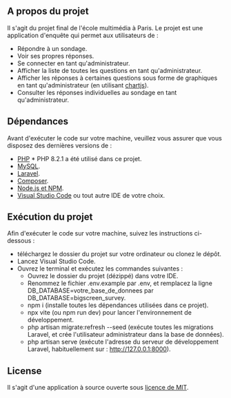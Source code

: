 ## A propos du projet

Il s'agit du projet final de l'école multimédia à Paris. Le projet est une application d'enquête qui permet aux utilisateurs de :

- Répondre à un sondage.
- Voir ses propres réponses.
- Se connecter en tant qu'administrateur.
- Afficher la liste de toutes les questions en tant qu'administrateur.
- Afficher les réponses à certaines questions sous forme de graphiques en tant qu'administrateur (en utilisant [chartjs](https://www.chartjs.org/)).
- Consulter les réponses individuelles au sondage en tant qu'administrateur.

## Dépendances

Avant d'exécuter le code sur votre machine, veuillez vous assurer que vous disposez des dernières versions de :
- [PHP](https://www.php.net/downloads.php) * PHP 8.2.1 a été utilisé dans ce projet.
- [MySQL](https://dev.mysql.com/downloads/mysql/).
- [Laravel](https://laravel.com/docs/10.x/installation).
- [Composer](https://getcomposer.org/download/).
- [Node.js et NPM](https://docs.npmjs.com/downloading-and-installing-node-js-and-npm).
- [Visual Studio Code](https://code.visualstudio.com/download) ou tout autre IDE de votre choix.

## Exécution du projet

Afin d'exécuter le code sur votre machine, suivez les instructions ci-dessous :
- téléchargez le dossier du projet sur votre ordinateur ou clonez le dépôt.
- Lancez Visual Studio Code.
- Ouvrez le terminal et exécutez les commandes suivantes :
    - Ouvrez le dossier du projet (dézippé) dans votre IDE.
    - Renommez le fichier .env.example par .env, et remplacez la ligne DB_DATABASE=votre_base_de_donnees par DB_DATABASE=bigscreen_survey.
    - npm i (installe toutes les dépendances utilisées dans ce projet).
    - npx vite (ou npm run dev) pour lancer l'environnement de développement.
    - php artisan migrate:refresh --seed (exécute toutes les migrations Laravel, et crée l'utilisateur administrateur dans la base de données).
    - php artisan serve (exécute l'adresse du serveur de développement Laravel, habituellement sur : http://127.0.0.1:8000).

## License

Il s'agit d'une application à source ouverte sous [licence de MIT](https://opensource.org/licenses/MIT).
